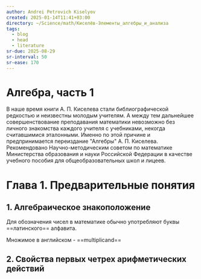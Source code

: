 ```yaml
---
author: Andrei Petrovich Kiselyov
created: 2025-01-14T11:41+03:00
directory: ~/Science/math/Киселёв-Элементы_алгебры_и_анализа
tags:
  - blog
  - head
  - literature
sr-due: 2025-08-29
sr-interval: 50
sr-ease: 170
---
```


# Алгебра, часть 1

В наше время книги А. П. Киселева стали библиографической редкостью и неизвестны молодым учителям. А между тем дальнейшее совершенствование преподавания математики невозможно без личного знакомства каждого учителя с учебниками, некогда считавшимися эталонными. Именно по этой причине и предпринимается переиздание "Алгебры" А. П. Киселева. Рекомендовано Научно-методическим советом по математике Министерства образования и науки Российской Федерации в качестве учебного пособия для общеобразовательных школ и лицеев.

# Глава 1. Предварительные понятия

## 1. Алгебраическое знакоположение

Для обозначения чисел в математике обычно употребляют буквы ==латинского== алфавита.

Множимое в английском - ==multiplicand==
<!--SR:!2024-03-03,1,190-->

## 2. Свойcтва первых четрех арифметических действий
